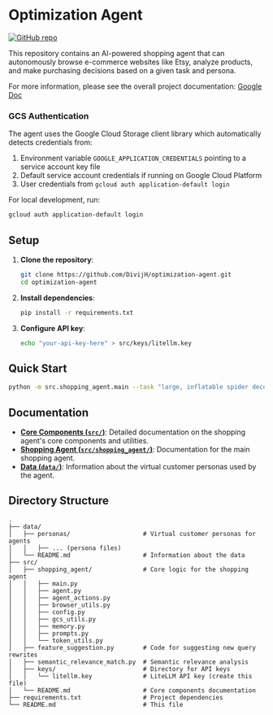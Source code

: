 # Optimization Agent

[![GitHub repo](https://img.shields.io/badge/github-repo-blue?logo=github)](https://github.com/DivijH/optimization-agent)

This repository contains an AI-powered shopping agent that can autonomously browse e-commerce websites like Etsy, analyze products, and make purchasing decisions based on a given task and persona.

For more information, please see the overall project documentation: [Google Doc](https://docs.google.com/document/d/1ORWmq6GQMyoQZR7_b2S9Hs7l2A-e0Ce9f6EKy-pQ69Q/edit?tab=t.0#heading=h.4wbqtehjjc4)


### GCS Authentication

The agent uses the Google Cloud Storage client library which automatically detects credentials from:
1. Environment variable `GOOGLE_APPLICATION_CREDENTIALS` pointing to a service account key file
2. Default service account credentials if running on Google Cloud Platform
3. User credentials from `gcloud auth application-default login`

For local development, run:
```bash
gcloud auth application-default login
```

## Setup

1.  **Clone the repository**:
    ```bash
    git clone https://github.com/DivijH/optimization-agent.git
    cd optimization-agent
    ```

2.  **Install dependencies**:
    ```bash
    pip install -r requirements.txt
    ```

3.  **Configure API key**:
    ```bash
    echo "your-api-key-here" > src/keys/litellm.key
    ```

## Quick Start

```bash
python -m src.shopping_agent.main --task "large, inflatable spider decoration for halloween"
```

## Documentation

- **[Core Components (`src/`)](./src/README.md)**: Detailed documentation on the shopping agent's core components and utilities.
- **[Shopping Agent (`src/shopping_agent/`)](./src/shopping_agent/README.md)**: Documentation for the main shopping agent.
- **[Data (`data/`)](./data/README.md)**: Information about the virtual customer personas used by the agent.

## Directory Structure

```
.
├── data/
│   ├── personas/                    # Virtual customer personas for agents
│   │   ├── ... (persona files)
│   └── README.md                    # Information about the data
├── src/
│   ├── shopping_agent/              # Core logic for the shopping agent
│   │   ├── main.py
│   │   ├── agent.py
│   │   ├── agent_actions.py
│   │   ├── browser_utils.py
│   │   ├── config.py
│   │   ├── gcs_utils.py
│   │   ├── memory.py
│   │   ├── prompts.py
│   │   └── token_utils.py
│   ├── feature_suggestion.py        # Code for suggesting new query rewrites
│   ├── semantic_relevance_match.py  # Semantic relevance analysis
│   ├── keys/                        # Directory for API keys
│   │   └── litellm.key              # LiteLLM API key (create this file)
│   └── README.md                    # Core components documentation
├── requirements.txt                 # Project dependencies
└── README.md                        # This file
```